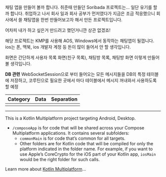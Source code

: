 채팅 앱을 만들어 볼까 합니다.
취준때 만들던 Soribada 프로젝트는... 일단 유기를 할까 합니다.
취업하고 나서 회사 일과 회사 공부가 먼저였다가 지금은 조금 적응했으니
회사에서 쓸 채팅앱을 한번 만들어보고자 해서 만든 프로젝트입니다.

어차피 내가 하고 싶은거 만드려고 했던거니깐 상관 없겠죠!

해당 프로젝트는 KMP를 사용해 AOS, Windows에서 동작하는 채팅앱이 될껍니다.
ios는 폰, 맥북, ios 개발자 계정 등 돈이 많이 들어서 안 할 생각입니다.

화면은 간단하게
사용자 목록 화면(친구 목록), 채팅방 목록, 채팅방 화면
이렇게 만들어볼 생각입니다.

**DB 관련**
WebSocketSession으로 부터 들어오는 모든 메시지들을 DB의 특정 테이블에 저장하고,
코루틴으로 필요한 곳에서 마다 테이블에서 메시지 꺼내와서 사용하도록 할 예정

| Category | Data | Separation |
| -------- | ---- | ---------- |
|          |      |            |


---

This is a Kotlin Multiplatform project targeting Android, Desktop.

* `/composeApp` is for code that will be shared across your Compose Multiplatform applications.
  It contains several subfolders:
  - `commonMain` is for code that’s common for all targets.
  - Other folders are for Kotlin code that will be compiled for only the platform indicated in the folder name.
    For example, if you want to use Apple’s CoreCrypto for the iOS part of your Kotlin app,
    `iosMain` would be the right folder for such calls.


Learn more about [Kotlin Multiplatform](https://www.jetbrains.com/help/kotlin-multiplatform-dev/get-started.html)…